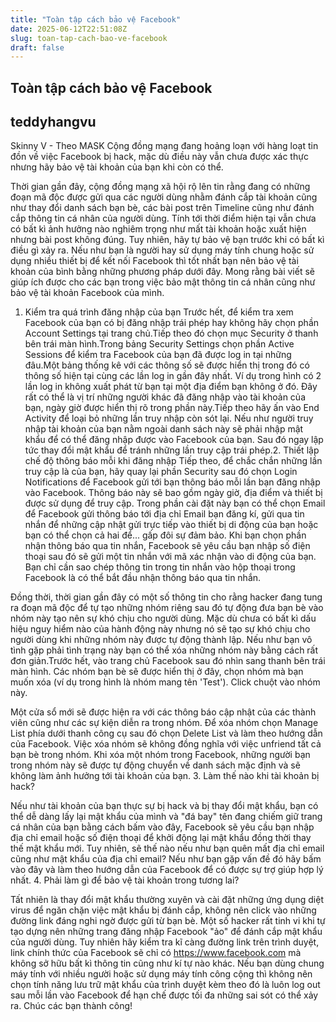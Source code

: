 ```yaml
---
title: "Toàn tập cách bảo vệ Facebook"
date: 2025-06-12T22:51:08Z
slug: toan-tap-cach-bao-ve-facebook
draft: false
---
```


## Toàn tập cách bảo vệ Facebook

## teddyhangvu

Skinny V - Theo MASK
Cộng đồng mạng đang hoảng loạn với hàng loạt tin đồn về việc Facebook bị hack, mặc dù điều này vẫn chưa được xác thực nhưng hãy bảo vệ tài khoản của bạn khi còn có thể.

Thời gian gần đây, cộng đồng mạng xã hội rộ lên tin rằng đang có những đoạn mã độc được gửi qua các người dùng nhằm đánh cắp tài khoản cũng như thay đổi danh sách bạn bè, các bài post trên Timeline cũng như đánh cắp thông tin cá nhân của người dùng. Tính tới thời điểm hiện tại vẫn chưa có bất kì ảnh hưởng nào nghiêm trọng như mất tài khoản hoặc xuất hiện nhưng bài post không đúng. Tuy nhiên, hãy tự bảo vệ bạn trước khi có bất kì điều gì xảy ra.
Nếu như bạn là người hay sử dụng máy tính chung hoặc sử dụng nhiều thiết bị để kết nối Facebook thì tốt nhất bạn nên bảo vệ tài khoản của bình bằng những phương pháp dưới đây. Mong rằng bài viết sẽ giúp ích được cho các bạn trong việc bảo mật thông tin cá nhân cũng như bảo vệ tài khoản Facebook của mình.
1. Kiểm tra quá trình đăng nhập của bạn
Trước hết, để kiểm tra xem Facebook của bạn có bị đăng nhập trái phép hay không hãy chọn phần Account Settings tại trang chủ.Tiếp theo đó chọn mục Security ở thanh bên trái màn hình.Trong bảng Security Settings chọn phần Active Sessions để kiểm tra Facebook của bạn đã được log in tại những đâu.Một bảng thống kê với các thông số sẽ được hiển thị trong đó có thông số hiện tại cùng các lần log in gần đây nhất. Ví dụ trong hình có 2 lần log in không xuất phát từ bạn tại một địa điểm bạn không ở đó. Đây rất có thể là vị trí những người khác đã đăng nhập vào tài khoản của bạn, ngày giờ được hiển thị rõ trong phần này.Tiếp theo hãy ấn vào End Activity để loại bỏ những lần truy nhập còn sót lại. Nếu như người truy nhập tài khoản của bạn nằm ngoài danh sách này sẽ phải nhập mật khẩu để có thể đăng nhập được vào Facebook của bạn. Sau đó ngay lập tức thay đổi mật khẩu để tránh những lần truy cập trái phép.2. Thiết lập chế độ thông báo mỗi khi đăng nhập
Tiếp theo, để chắc chắn những lần truy cập là của bạn, hãy quay lại phần Security sau đó chọn Login Notifications để Facebook gửi tới bạn thông báo mỗi lần bạn đăng nhập vào Facebook. Thông báo này sẽ bao gồm ngày giờ, địa điểm và thiết bị được sử dụng để truy cập.
Trong phần cài đặt này bạn có thể chọn Email để Facebook gửi thông báo tới địa chỉ Email bạn đăng kí, gửi qua tin nhắn để những cập nhật gửi trực tiếp vào thiết bị di động của bạn hoặc bạn có thể chọn cả hai để... gấp đôi sự đảm bảo. Khi bạn chọn phần nhận thông báo qua tin nhắn, Facebook sẽ yêu cầu bạn nhập số điện thoại sau đó sẽ gửi một tin nhắn với mã xác nhận vào di động của bạn. Bạn chỉ cần sao chép thông tin trong tin nhắn vào hộp thoại trong Facebook là có thể bắt đầu nhận thông báo qua tin nhắn.

Đồng thời, thời gian gần đây có một số thông tin cho rằng hacker đang tung ra đoạn mã độc để tự tạo những nhóm riêng sau đó tự động đưa bạn bè vào nhóm này tạo nên sự khó chịu cho người dùng. Mặc dù chưa có bất kì dấu hiệu nguy hiểm nào của hành động này nhưng nó sẽ tạo sự khó chịu cho người dùng khi những nhóm này được tự động thành lập. Nếu như bạn vô tình gặp phải tình trạng này bạn có thể xóa những nhóm này bằng cách rất đơn giản.Trước hết, vào trang chủ Facebook sau đó nhìn sang thanh bên trái màn hình. Các nhóm bạn bè sẽ được hiển thị ở đây, chọn nhóm mà bạn muốn xóa (ví dụ trong hình là nhóm mang tên 'Test'). Click chuột vào nhóm này.

Một cửa sổ mới sẽ được hiện ra với các thông báo cập nhật của các thành viên cũng như các sự kiện diễn ra trong nhóm. Để xóa nhóm chọn Manage List phía dưới thanh công cụ sau đó chọn Delete List và làm theo hướng dẫn của Facebook. Việc xóa nhóm sẽ không đồng nghĩa với việc unfriend tất cả bạn bè trong nhóm. Khi xóa một nhóm trong Facebook, những người bạn trong nhóm này sẽ được tự động chuyển về danh sách mặc định và sẽ không làm ảnh hưởng tới tài khoản của bạn.
3. Làm thế nào khi tài khoản bị hack?

Nếu như tài khoản của bạn thực sự bị hack và bị thay đổi mật khẩu, bạn có thể dễ dàng lấy lại mật khẩu của mình và "đá bay" tên đang chiếm giữ trang cá nhân của bạn bằng cách bấm vào đây, Facebook sẽ yêu cầu bạn nhập địa chỉ email hoặc số điện thoại để khởi động lại mật khẩu đồng thời thay thế mật khẩu mới.
Tuy nhiên, sẽ thế nào nếu như bạn quên mất địa chỉ email cũng như mật khẩu của địa chỉ email? Nếu như bạn gặp vấn đề đó hãy bấm vào đây và làm theo hướng dẫn của Facebook để có được sự trợ giúp hợp lý nhất.
4. Phải làm gì để bảo vệ tài khoản trong tương lai?

Tất nhiên là thay đổi mật khẩu thường xuyên và cài đặt những ứng dụng diệt virus để ngăn chặn việc mật khẩu bị đánh cắp, không nên click vào những đường link đáng nghi ngờ được gửi từ bạn bè. Một số hacker rất tinh vi khi tự tạo dựng nên những trang đăng nhập Facebook "ảo" để đánh cắp mật khẩu của người dùng. Tuy nhiên hãy kiểm tra kĩ càng đường link trên trình duyệt, link chính thức của Facebook sẽ chỉ có https://www.facebook.com mà không sở hữu bất kì thông tin cũng như kí tự nào khác.
Nếu bạn dùng chung máy tính với nhiều người hoặc sử dụng máy tính công cộng thì không nên chọn tính năng lưu trữ mật khẩu của trình duyệt kèm theo đó là luôn log out sau mỗi lần vào Facebook để hạn chế được tối đa những sai sót có thể xảy ra. Chúc các bạn thành công!